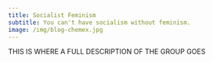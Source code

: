 ```yaml
---
title: Socialist Feminism
subtitle: You can't have socialism without feminism.
image: /img/blog-chemex.jpg
---
```


THIS IS WHERE A FULL DESCRIPTION OF THE GROUP GOES